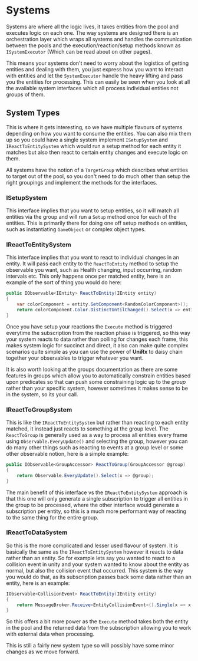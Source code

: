 # Systems

Systems are where all the logic lives, it takes entities from the pool and executes logic on each one. The way systems are designed there is an orchestration layer which wraps all systems and handles the communication between the pools and the execution/reaction/setup methods known as `ISystemExecutor` (Which can be read about on other pages).

This means your systems don't need to worry about the logistics of getting entities and dealing with them, you just express how you want to interact with entities and let the `SystemExecutor` handle the heavy lifting and pass you the entities for processing. This can easily be seen when you look at all the available system interfaces which all process individual entities not groups of them.

## System Types

This is where it gets interesting, so we have multiple flavours of systems depending on how you want to consume the entities. You can also mix them up so you could have a single system implement `ISetupSystem` and `IReactToEntitySystem` which would run a setup method for each entity it matches but also then react to certain entity changes and execute logic on them.

All systems have the notion of a `TargetGroup` which describes what entities to target out of the pool, so you don't need to do much other than setup the right groupings and implement the methods for the interfaces.

### ISetupSystem

This interface implies that you want to setup entities, so it will match all entities via the group and will run a `Setup` method once for each of the entities. This is primarily there for doing one off setup methods on entities, such as instantiating `GameObject` or complex object types.

### IReactToEntitySystem

This interface implies that you want to react to individual changes in an entity. It will pass each entity to the `ReactToEntity` method to setup the observable you want, such as Health changing, input occurring, random intervals etc. This only happens once per matched entity, here is an example of the sort of thing you would do here:

```c#
public IObservable<IEntity> ReactToEntity(IEntity entity)
{
    var colorComponent = entity.GetComponent<RandomColorComponent>();
    return colorComponent.Color.DistinctUntilChanged().Select(x => entity);
}
```

Once you have setup your reactions the `Execute` method is triggered everytime the subscription from the reaction phase is triggered, so this way your system reacts to data rather than polling for changes each frame, this makes system logic for succinct and direct, it also can make quite complex scenarios quite simple as you can use the power of **UniRx** to daisy chain together your observables to trigger whatever you want.

It is also worth looking at the groups documentation as there are some features in groups which allow you to automatically constrain entities based upon predicates so that can push some constraining logic up to the *group* rather than your specific system, however sometimes it makes sense to be in the system, so its your call.

### IReactToGroupSystem

This is like the `IReactToEntitySystem` but rather than reacting to each entity matched, it instead just reacts to something at the group level. The `ReactToGroup` is generally used as a way to process all entities every frame using `Observable.EveryUpdate()` and selecting the group, however you can do many other things such as reacting to events at a group level or some other observable notion, here is a simple example:

```c#
public IObservable<GroupAccessor> ReactToGroup(GroupAccessor @group)
{
    return Observable.EveryUpdate().Select(x => @group);
}
```

The main benefit of this interface vs the `IReactToEntitySystem` approach is that this one will only generate a single subscription to trigger all entities in the group to be processed, where the other interface would generate a subscription per entity, so this is a much more performant way of reacting to the same thing for the entire group.

### IReactToDataSystem

So this is the more complicated and lesser used flavour of system. It is basically the same as the `IReactToEntitySystem` however it reacts to data rather than an entity. So for example lets say you wanted to react to a collision event in unity and your system wanted to know about the entity as normal, but also the collision event that occurred. This system is the way you would do that, as its subscription passes back some data rather than an entity, here is an example:

```c#
IObservable<CollisionEvent> ReactToEntity(IEntity entity)
{
    return MessageBroker.Receive<EntityCollisionEvent>().Single(x => x.collidee == entity);
}
```

So this offers a bit more power as the `Execute` method takes both the entity in the pool and the returned data from the subscription allowing you to work with external data when processing.

This is still a fairly new system type so will possibly have some minor changes as we move forward.

